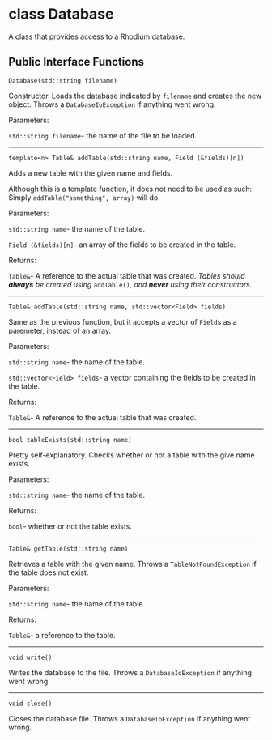 class Database
==============

A class that provides access to a Rhodium database.

Public Interface Functions
--------------------------

`Database(std::string filename)`

Constructor. Loads the database indicated by `filename` and creates the new object.
Throws a `DatabaseIoException` if anything went wrong.

Parameters:

`std::string filename`- the name of the file to be loaded.

-----------------------------------------------------------

`template<n> Table& addTable(std::string name, Field (&fields)[n])`

Adds a new table with the given name and fields.

Although this is a template function, it does not need to be used as such:
Simply `addTable("something", array)` will do.

Parameters:

`std::string name`- the name of the table.

`Field (&fields)[n]`- an array of the fields to be created in the table.

Returns:

`Table&`- A reference to the actual table that was created.
_Tables should **always** be created using_ `addTable()`_, and **never** using their constructors._

-----------------------------------------------------------

`Table& addTable(std::string name, std::vector<Field> fields)`

Same as the previous function, but it accepts a vector of `Field`s as a paremeter,
instead of an array.

Parameters:

`std::string name`- the name of the table.

`std::vector<Field> fields`- a vector containing the fields to be created in the table.

Returns:

`Table&`- A reference to the actual table that was created.

-----------------------------------------------------------

`bool tableExists(std::string name)`

Pretty self-explanatory. Checks whether or not a table with the give name exists.

Parameters:

`std::string name`- the name of the table.

Returns:

`bool`- whether or not the table exists.

-----------------------------------------------------------

`Table& getTable(std::string name)`

Retrieves a table with the given name. Throws a `TableNotFoundException` if the table does not exist.

Parameters:

`std::string name`- the name of the table.

Returns:

`Table&`- a reference to the table.

-----------------------------------------------------------

`void write()`

Writes the database to the file. Throws a `DatabaseIoException` if anything went wrong.

-----------------------------------------------------------

`void close()`

Closes the database file. Throws a `DatabaseIoException` if anything went wrong.
